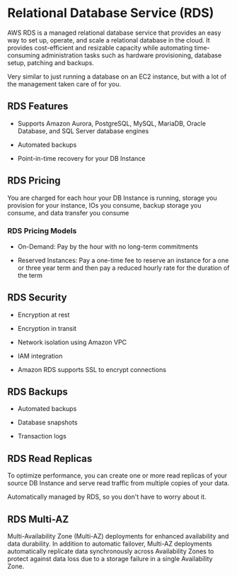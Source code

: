 # Relational Database Service (RDS)

AWS RDS is a managed relational database service that provides an easy way to set up, operate, and scale a relational database in the cloud. It provides cost-efficient and resizable capacity while automating time-consuming administration tasks such as hardware provisioning, database setup, patching and backups.

Very similar to just running a database on an EC2 instance, but with a lot of the management taken care of for you.

## RDS Features

- Supports Amazon Aurora, PostgreSQL, MySQL, MariaDB, Oracle Database, and SQL Server database engines

- Automated backups

- Point-in-time recovery for your DB Instance

## RDS Pricing

You are charged for each hour your DB Instance is running, storage you provision for your instance, IOs you consume, backup storage you consume, and data transfer you consume

### RDS Pricing Models

- On-Demand: Pay by the hour with no long-term commitments

- Reserved Instances: Pay a one-time fee to reserve an instance for a one or three year term and then pay a reduced hourly rate for the duration of the term

## RDS Security

- Encryption at rest

- Encryption in transit

- Network isolation using Amazon VPC

- IAM integration

- Amazon RDS supports SSL to encrypt connections

## RDS Backups

- Automated backups

- Database snapshots

- Transaction logs

## RDS Read Replicas

To optimize performance, you can create one or more read replicas of your source DB Instance and serve read traffic from multiple copies of your data.

Automatically managed by RDS, so you don't have to worry about it.

## RDS Multi-AZ

Multi-Availability Zone (Multi-AZ) deployments for enhanced availability and data durability. In addition to automatic failover, Multi-AZ deployments automatically replicate data synchronously across Availability Zones to protect against data loss due to a storage failure in a single Availability Zone.
